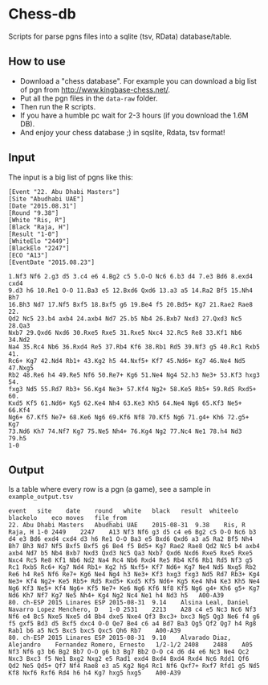 # Chess-db

Scripts for parse pgns files into a sqlite (tsv, RData) database/table.

## How to use

- Download a "chess database". For example you can download a big list of pgn from http://www.kingbase-chess.net/.
- Put all the pgn files in the `data-raw` folder.
- Then run the R scripts.
- If you have a humble pc wait for 2-3 hours (if you download the 1.6M DB).
- And enjoy your chess database ;) in sqslite, Rdata, tsv format!

## Input

The input is a big list of pgns like this:

```
[Event "22. Abu Dhabi Masters"]
[Site "Abudhabi UAE"]
[Date "2015.08.31"]
[Round "9.38"]
[White "Ris, R"]
[Black "Raja, H"]
[Result "1-0"]
[WhiteElo "2449"]
[BlackElo "2247"]
[ECO "A13"]
[EventDate "2015.08.23"]

1.Nf3 Nf6 2.g3 d5 3.c4 e6 4.Bg2 c5 5.O-O Nc6 6.b3 d4 7.e3 Bd6 8.exd4 cxd4 
9.d3 h6 10.Re1 O-O 11.Ba3 e5 12.Bxd6 Qxd6 13.a3 a5 14.Ra2 Bf5 15.Nh4 Bh7 
16.Bh3 Nd7 17.Nf5 Bxf5 18.Bxf5 g6 19.Be4 f5 20.Bd5+ Kg7 21.Rae2 Rae8 22.
Qd2 Nc5 23.b4 axb4 24.axb4 Nd7 25.b5 Nb4 26.Bxb7 Nxd3 27.Qxd3 Nc5 28.Qa3 
Nxb7 29.Qxd6 Nxd6 30.Rxe5 Rxe5 31.Rxe5 Nxc4 32.Rc5 Re8 33.Kf1 Nb6 34.Nd2 
Na4 35.Rc4 Nb6 36.Rxd4 Re5 37.Rb4 Kf6 38.Rb1 Rd5 39.Nf3 g5 40.Rc1 Rxb5 41.
Rc6+ Kg7 42.Nd4 Rb1+ 43.Kg2 h5 44.Nxf5+ Kf7 45.Nd6+ Kg7 46.Ne4 Nd5 47.Nxg5
Rb2 48.Re6 h4 49.Re5 Nf6 50.Re7+ Kg6 51.Ne4 Ng4 52.h3 Ne3+ 53.Kf3 hxg3 54.
fxg3 Nd5 55.Rd7 Rb3+ 56.Kg4 Ne3+ 57.Kf4 Ng2+ 58.Ke5 Rb5+ 59.Rd5 Rxd5+ 60.
Kxd5 Kf5 61.Nd6+ Kg5 62.Ke4 Nh4 63.Ke3 Kh5 64.Ne4 Ng6 65.Kf3 Ne5+ 66.Kf4 
Ng6+ 67.Kf5 Ne7+ 68.Ke6 Ng6 69.Kf6 Nf8 70.Kf5 Ng6 71.g4+ Kh6 72.g5+ Kg7 
73.Nd6 Kh7 74.Nf7 Kg7 75.Ne5 Nh4+ 76.Kg4 Ng2 77.Nc4 Ne1 78.h4 Nd3 79.h5 
1-0
```

## Output

Is a table where every row is a pgn (a game), see a sample in `example_output.tsv`

```
event	site	date	round	white	black	result	whiteelo	blackelo	eco	moves	file_from
22. Abu Dhabi Masters	Abudhabi UAE	2015-08-31	9.38	Ris, R	Raja, H	1-0	2449	2247	A13	Nf3 Nf6 g3 d5 c4 e6 Bg2 c5 O-O Nc6 b3 d4 e3 Bd6 exd4 cxd4 d3 h6 Re1 O-O Ba3 e5 Bxd6 Qxd6 a3 a5 Ra2 Bf5 Nh4 Bh7 Bh3 Nd7 Nf5 Bxf5 Bxf5 g6 Be4 f5 Bd5+ Kg7 Rae2 Rae8 Qd2 Nc5 b4 axb4 axb4 Nd7 b5 Nb4 Bxb7 Nxd3 Qxd3 Nc5 Qa3 Nxb7 Qxd6 Nxd6 Rxe5 Rxe5 Rxe5 Nxc4 Rc5 Re8 Kf1 Nb6 Nd2 Na4 Rc4 Nb6 Rxd4 Re5 Rb4 Kf6 Rb1 Rd5 Nf3 g5 Rc1 Rxb5 Rc6+ Kg7 Nd4 Rb1+ Kg2 h5 Nxf5+ Kf7 Nd6+ Kg7 Ne4 Nd5 Nxg5 Rb2 Re6 h4 Re5 Nf6 Re7+ Kg6 Ne4 Ng4 h3 Ne3+ Kf3 hxg3 fxg3 Nd5 Rd7 Rb3+ Kg4 Ne3+ Kf4 Ng2+ Ke5 Rb5+ Rd5 Rxd5+ Kxd5 Kf5 Nd6+ Kg5 Ke4 Nh4 Ke3 Kh5 Ne4 Ng6 Kf3 Ne5+ Kf4 Ng6+ Kf5 Ne7+ Ke6 Ng6 Kf6 Nf8 Kf5 Ng6 g4+ Kh6 g5+ Kg7 Nd6 Kh7 Nf7 Kg7 Ne5 Nh4+ Kg4 Ng2 Nc4 Ne1 h4 Nd3 h5	A00-A39
80. ch-ESP 2015	Linares ESP	2015-08-31	9.14	Alsina Leal, Daniel	Navarro Lopez Menchero, D	1-0	2531	2213	A28	c4 e5 Nc3 Nc6 Nf3 Nf6 e4 Bc5 Nxe5 Nxe5 d4 Bb4 dxe5 Nxe4 Qf3 Bxc3+ bxc3 Ng5 Qg3 Ne6 f4 g6 f5 gxf5 Bd3 d5 Bxf5 dxc4 O-O Qe7 Be4 c6 a4 Bd7 Ba3 Qg5 Qf2 Qg7 h4 Rg8 Rab1 b6 a5 Nc5 Bxc5 bxc5 Qxc5 Qh6 Rb7	A00-A39
80. ch-ESP 2015	Linares ESP	2015-08-31	9.10	Alvarado Diaz, Alejandro	Fernandez Romero, Ernesto	1/2-1/2	2408	2488	A05	Nf3 Nf6 g3 b6 Bg2 Bb7 O-O g6 b3 Bg7 Bb2 O-O c4 d6 d4 e6 Nc3 Ne4 Qc2 Nxc3 Bxc3 f5 Ne1 Bxg2 Nxg2 e5 Rad1 exd4 Bxd4 Bxd4 Rxd4 Nc6 Rdd1 Qf6 Qd2 Ne5 Qd5+ Qf7 Nf4 Rae8 e3 a5 Kg2 Ng4 Rc1 Nf6 Qxf7+ Rxf7 Rfd1 g5 Nd5 Kf8 Nxf6 Rxf6 Rd4 h6 h4 Kg7 hxg5 hxg5	A00-A39
```


